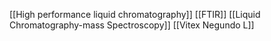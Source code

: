 [[High performance liquid chromatography]]
[[FTIR]]
[[Liquid Chromatography-mass Spectroscopy]]
[[Vitex Negundo L]]
